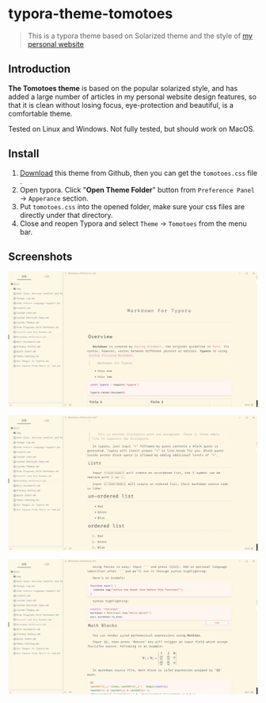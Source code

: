 # typora-theme-tomotoes


> This is a typora theme based on Solarized theme and the style of [my personal website](https://tomotoes.com/)



## Introduction

**The Tomotoes theme** is based on the popular solarized style, and has added a large number of articles in my personal website design features, so that it is clean without losing focus, eye-protection and beautiful, is a comfortable theme.

Tested on Linux and Windows. Not fully tested, but should work on MacOS.



## Install

1. [Download](https://github.com/Tomotoes/typora-theme-tomotoes/tomotoes.css) this theme from Github, then you can get the `tomotoes.css` file .
2. Open typora. Click "**Open Theme Folder**" button from `Preference Panel` → `Apperance` section.
3. Put `tomotoes.css` into the opened folder, make sure your css files are directly under that directory.
4. Close and reopen Typora and select `Theme` → `Tomotoes` from the menu bar.




## Screenshots

![1548252422647](assets/README/1548252422647.png)



![1548252463123](assets/README/1548252463123.png)



![1548252475839](assets/README/1548252475839.png)

